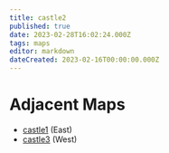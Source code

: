```yaml
---
title: castle2
published: true
date: 2023-02-28T16:02:24.000Z
tags: maps
editor: markdown
dateCreated: 2023-02-16T00:00:00.000Z
---
```



# Adjacent Maps
 * [castle1](/maps/castle1) (East)
 * [castle3](/maps/castle3) (West)
